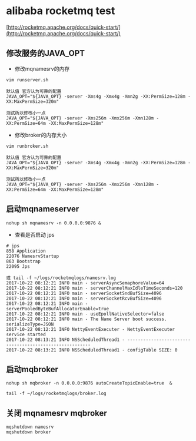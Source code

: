 # alibaba rocketmq test

[http://rocketmq.apache.org/docs/quick-start/](http://rocketmq.apache.org/docs/quick-start/)

## 修改服务的JAVA_OPT

* 修改mqnamesrv的内存 
```
vim runserver.sh
```
```
默认值 官方认为可靠的配置 
JAVA_OPT="${JAVA_OPT} -server -Xms4g -Xmx4g -Xmn2g -XX:PermSize=128m -XX:MaxPermSize=320m"

测试所以修改小一点
JAVA_OPT="${JAVA_OPT} -server -Xms256m -Xmx256m -Xmn128m -XX:PermSize=64m -XX:MaxPermSize=128m"

```
* 修改broker的内存大小 

```
vim runbroker.sh
```
```
默认值 官方认为可靠的配置 
JAVA_OPT="${JAVA_OPT} -server -Xms4g -Xmx4g -Xmn2g -XX:PermSize=128m -XX:MaxPermSize=320m"

测试所以修改小一点
JAVA_OPT="${JAVA_OPT} -server -Xms256m -Xmx256m -Xmn128m -XX:PermSize=64m -XX:MaxPermSize=128m"
```
## 启动mqnameserver
```
nohup sh mqnamesrv -n 0.0.0.0:9876 &
``` 
* 查看是否启动 jps
```
# jps 
858 Application
22076 NamesrvStartup
863 Bootstrap
22095 Jps

或 tail -f ~/logs/rocketmqlogs/namesrv.log
2017-10-22 08:12:21 INFO main - serverAsyncSemaphoreValue=64
2017-10-22 08:12:21 INFO main - serverChannelMaxIdleTimeSeconds=120
2017-10-22 08:12:21 INFO main - serverSocketSndBufSize=4096
2017-10-22 08:12:21 INFO main - serverSocketRcvBufSize=4096
2017-10-22 08:12:21 INFO main - serverPooledByteBufAllocatorEnable=true
2017-10-22 08:12:21 INFO main - useEpollNativeSelector=false
2017-10-22 08:12:21 INFO main - The Name Server boot success. serializeType=JSON
2017-10-22 08:12:21 INFO NettyEventExecuter - NettyEventExecuter service started
2017-10-22 08:13:21 INFO NSScheduledThread1 - --------------------------------------------------------
2017-10-22 08:13:21 INFO NSScheduledThread1 - configTable SIZE: 0

```

## 启动mqbroker 
```
nohup sh mqbroker -n 0.0.0.0:9876 autoCreateTopicEnable=true  &

tail -f ~/logs/rocketmqlogs/broker.log 
```

## 关闭 mqnamesrv mqbroker
```
mqshutdown namesrv
mqshutdown broker
```
